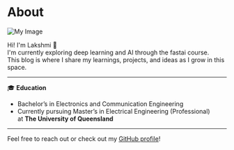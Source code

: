 # About

![My Image](./me.jpeg)

Hi! I'm Lakshmi 👋  
I'm currently exploring deep learning and AI through the fastai course.  
This blog is where I share my learnings, projects, and ideas as I grow in this space.

---

🎓 **Education**  
- Bachelor’s in Electronics and Communication Engineering  
- Currently pursuing Master’s in Electrical Engineering (Professional)  
  at **The University of Queensland**

---

Feel free to reach out or check out my [GitHub profile](https://github.com/Lakshmi-357)!



